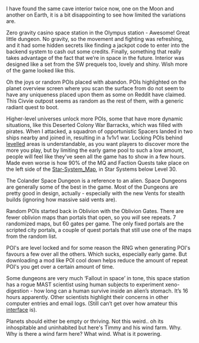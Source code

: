 I have found the same cave interior twice now, one on the Moon and another on Earth, it is a bit disappointing to see how limited the variations are.

Zero gravity casino space station in the Olympus station - Awesome! Great little dungeon. No gravity, so the movement and fighting was refreshing, and it had some hidden secrets like finding a jackpot code to enter into the backend system to cash out some credits. Finally, something that really takes advantage of the fact that we’re in space in the future. Interior was designed like a set from the SW prequels too, lovely and shiny. Wish more of the game looked like this.

Oh the joys or random POIs placed with abandon. POIs highlighted on the planet overview screen where you scan the surface from do not seem to have any uniqueness placed upon them as some on Reddit have claimed. This Civvie outpost seems as random as the rest of them, with a generic radiant quest to boot.

Higher-level universes unlock more POIs, some that have more dynamic situations, like this Deserted Colony War Barracks, which was filled with pirates. When I attacked, a squadron of opportunistic Spacers landed in two ships nearby and joined in, resulting in a 1v1v1 war. 
Locking POIs behind [levelled](Progression.md) areas is understandable, as you want players to discover more the more you play, but by limiting the early game pool to such a low amount, people will feel like they've seen all the game has to show in a few hours. Made even worse is how 90% of the MQ and Faction Quests take place on the left side of the [Star-System_Map](Star-System_Map.md), in Star Systems below Level 30.

The Colander Space Dungeon is a reference to an alien. Space Dungeons are generally some of the best in the game. Most of the Dungeons are pretty good in design, actually - especially with the new Vents for stealth builds (ignoring how massive said vents are).

Random POIs started back in Oblivion with the Oblivion Gates. There are fewer oblivion maps than portals that open, so you _will_ see repeats. 7 randomized maps, but 60 gates per game.
The only fixed portals are the scripted city portals, a couple of quest portals that still use one of the maps from the random list.

POI's are level locked and for some reason the RNG when generating POI's favours a few over all the others. Which sucks, especially early game. But downloading a mod like POI cool down helps reduce the amount of repeat POI's you get over a certain amount of time.

Some dungeons are very much ‘Fallout in space’ in tone, this space station has a rogue MAST scientist using human subjects to experiment xeno-digestion - how long can a human survive inside an alien’s stomach. It’s 16 hours apparently. Other scientists highlight their concerns in other computer entries and email logs. (Still can’t get over how amateur this [interface](HUD+UI.md) is).

Planets should either be empty or thriving.
Not this weird.. oh its inhospitable and uninhabited but here's Timmy and his wind farm. Why.
Why is there a wind farm here? What wind. What is it powering.
